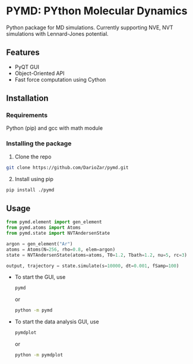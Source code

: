 # PYMD: PYthon Molecular Dynamics

Python package for MD simulations. Currently supporting NVE, NVT simulations with Lennard-Jones potential.

## Features
- PyQT GUI
- Object-Oriented API
- Fast force computation using Cython

## Installation
### Requirements
Python (pip) and gcc with math module
### Installing the package
1. Clone the repo
```bash
git clone https://github.com/DarioZar/pymd.git
```
2. Install using pip
```bash
pip install ./pymd
```

## Usage
```python
from pymd.element import gen_element
from pymd.atoms import Atoms
from pymd.state import NVTAndersenState

argon = gen_element("Ar")
atoms = Atoms(N=256, rho=0.8, elem=argon)
state = NVTAndersenState(atoms=atoms, T0=1.2, Tbath=1.2, nu=5, rc=3)

output, trajectory = state.simulate(s=10000, dt=0.001, fSamp=100)
```
- To start the GUI, use
    ```bash
    pymd
    ```
    or
    ```bash
    python -m pymd
    ```

- To start the data analysis GUI, use
    ```bash
    pymdplot
    ```
    or
    ```bash
    python -m pymdplot
    ```